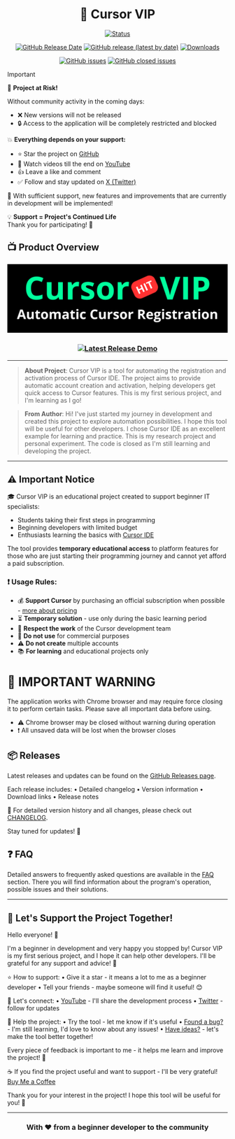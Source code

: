 <div align="center">

# 🚀 Cursor VIP

[![Status](https://img.shields.io/badge/Status-Active_Development-green)](https://github.com/DevCicadaY/CursorVIPFeedback)

[![GitHub Release Date](https://img.shields.io/github/release-date/DevCicadaY/CursorVIPFeedback)](https://github.com/DevCicadaY/CursorVIPFeedback/releases/latest)
[![GitHub release (latest by date)](https://img.shields.io/github/v/release/DevCicadaY/CursorVIPFeedback?display_name=tag&include_prereleases)](https://github.com/DevCicadaY/CursorVIPFeedback/releases/latest)
[![Downloads](https://img.shields.io/endpoint?url=https://api.pinstudios.net/api/badges/downloads/DevCicadaY/CursorVIPFeedback/total)](https://github.com/DevCicadaY/CursorVIPFeedback/releases/latest)

[![GitHub issues](https://img.shields.io/github/issues/DevCicadaY/CursorVIPFeedback)](https://github.com/DevCicadaY/CursorVIPFeedback/issues)
[![GitHub closed issues](https://img.shields.io/github/issues-closed/DevCicadaY/CursorVIPFeedback)](https://github.com/DevCicadaY/CursorVIPFeedback/issues?q=is%3Aissue+is%3Aclosed)


</div>

> [!IMPORTANT]
> 🚨 **Project at Risk!**
>
> Without community activity in the coming days:
> - ❌ New versions will not be released  
> - 🔒 Access to the application will be completely restricted and blocked
>
> 💥 **Everything depends on your support:**
> - ⭐ Star the project on [GitHub](#)  
> - 👀 Watch videos till the end on [YouTube](https://www.youtube.com/@DevCicadaY)
> - 👍 Leave a like and comment  
> - ✅ Follow and stay updated on [X (Twitter)](https://x.com/devcicaday)
>
> 🚀 With sufficient support, new features and improvements that are currently in development will be implemented!
>
> 💡 **Support = Project's Continued Life**  
Thank you for participating! 🤝

## 📺 Product Overview

<div align="center">

[![Watch the Demo](cursorvip_demo.png)](https://www.youtube.com/watch?v=JLkITcJ8qM0)

### [![Latest Release Demo](https://img.shields.io/badge/YouTube-Demo-red)](https://www.youtube.com/watch?v=JLkITcJ8qM0)

</div>

---

> **About Project**: Cursor VIP is a tool for automating the registration and activation process of Cursor IDE. The project aims to provide automatic account creation and activation, helping developers get quick access to Cursor features. This is my first serious project, and I'm learning as I go!

> **From Author**: Hi! I've just started my journey in development and created this project to explore automation possibilities. I hope this tool will be useful for other developers. I chose Cursor IDE as an excellent example for learning and practice.
> This is my research project and personal experiment. The code is closed as I'm still learning and developing the project.

---

## ⚠️ Important Notice

🎓 Cursor VIP is an educational project created to support beginner IT specialists:
- Students taking their first steps in programming
- Beginning developers with limited budget
- Enthusiasts learning the basics with [Cursor IDE](https://www.cursor.com/)

The tool provides **temporary educational access** to platform features for those who are just starting their programming journey and cannot yet afford a paid subscription.

### ❗ Usage Rules:
- 💰 **Support Cursor** by purchasing an official subscription when possible - [more about pricing](https://www.cursor.com/pricing)
- ⏳ **Temporary solution** - use only during the basic learning period
- 🤝 **Respect the work** of the Cursor development team
- 🚫 **Do not use** for commercial purposes
- ⚠️ **Do not create** multiple accounts
- 📚 **For learning** and educational projects only

# 🚨 IMPORTANT WARNING

The application works with Chrome browser and may require force closing it to perform certain tasks. Please save all important data before using.

- ⚠️ Chrome browser may be closed without warning during operation
- ❗ All unsaved data will be lost when the browser closes

## 📦 Releases

Latest releases and updates can be found on the [GitHub Releases page](https://github.com/DevCicadaY/CursorVIPFeedback/releases/).

Each release includes:
• Detailed changelog
• Version information
• Download links
• Release notes

📝 For detailed version history and all changes, please check out [CHANGELOG](CHANGELOG.md).

Stay tuned for updates! 🚀

## ❓ FAQ

Detailed answers to frequently asked questions are available in the [FAQ](FAQ.md) section. There you will find information about the program's operation, possible issues and their solutions.

---

## 🌟 Let's Support the Project Together!

Hello everyone! 👋 

I'm a beginner in development and very happy you stopped by! Cursor VIP is my first serious project, and I hope it can help other developers. I'll be grateful for any support and advice! 🚀

⭐ How to support:
• Give it a star - it means a lot to me as a beginner developer
• Tell your friends - maybe someone will find it useful! 😊

📱 Let's connect:
• [YouTube](https://youtube.com/@DevCicadaY) - I'll share the development process
• [Twitter](https://twitter.com/devcicaday) - follow for updates

🐛 Help the project:
• Try the tool - let me know if it's useful
• [Found a bug?](https://github.com/DevCicadaY/CursorVIPFeedback/issues/new) - I'm still learning, I'd love to know about any issues!
• [Have ideas?](https://github.com/DevCicadaY/CursorVIPFeedback/issues/new) - let's make the tool better together!

Every piece of feedback is important to me - it helps me learn and improve the project! 🙏

☕ If you find the project useful and want to support - I'll be very grateful! [Buy Me a Coffee](https://buymeacoffee.com/devcicadaym)

Thank you for your interest in the project! I hope this tool will be useful for you! 🤗

---

<div align="center">

### With ❤️ from a beginner developer to the community

</div>
